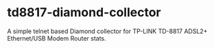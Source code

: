 # td8817-diamond-collector

A simple telnet based Diamond collector for TP-LINK TD-8817 ADSL2+ Ethernet/USB Modem Router stats.
